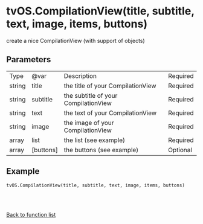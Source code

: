 # tvOS.CompilationView(title, subtitle, text, image, items, buttons)

create a nice CompilationView (with support of objects)

## Parameters

<table><tr><td>Type</td><td>@var</td><td>Description</td><td>Required</td></tr><tr><td>string</td><td>title</td><td>the title of your CompilationView</td><td>Required</td></tr><tr><td>string</td><td>subtitle</td><td>the subtitle of your CompilationView</td><td>Required</td></tr><tr><td>string</td><td>text</td><td>the text of your CompilationView</td><td>Required</td></tr><tr><td>string</td><td>image</td><td>the image of your CompilationView</td><td>Required</td></tr><tr><td>array</td><td>list</td><td>the list (see example)</td><td>Required</td></tr><tr><td>array</td><td>[buttons]</td><td>the buttons (see example)</td><td>Optional</td></tr></table>

## Example

    tvOS.CompilationView(title, subtitle, text, image, items, buttons)


<br><br>

[Back to function list](https://github.com/wdg/tvOS.js/wiki/tvOS.js-Function-list)